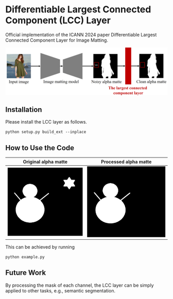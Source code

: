 # Differentiable Largest Connected Component (LCC) Layer

Official implementation of the ICANN 2024 paper Differentiable Largest Connected Component Layer for Image Matting. 

<p align="middle">
    <img src="illustration.png">
</p>

## Installation
Please install the LCC layer as follows.
```
python setup.py build_ext --inplace
```

## How to Use the Code
Original alpha matte | Processed alpha matte
--- | ---
![](alpha_matte_example.png) | ![](alpha_matte_processed_example.png)

This can be achieved by running
```
python example.py
```

## Future Work
By processing the mask of each channel, the LCC layer can be simply applied to other tasks, e.g., semantic segmentation.


